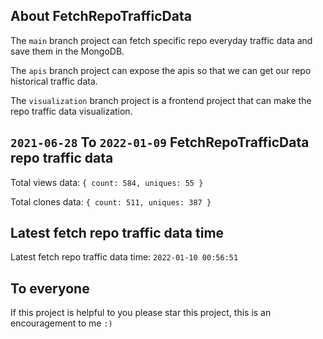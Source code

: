 ## About FetchRepoTrafficData

The `main` branch project can fetch specific repo everyday traffic data and save them in the MongoDB.

The `apis` branch project can expose the apis so that we can get our repo historical traffic data.

The `visualization` branch project is a frontend project that can make the repo traffic data visualization.

## `2021-06-28` To `2022-01-09` FetchRepoTrafficData repo traffic data

Total views data: `{ count: 584, uniques: 55 }`

Total clones data: `{ count: 511, uniques: 387 }`

## Latest fetch repo traffic data time

Latest fetch repo traffic data time: `2022-01-10 00:56:51`

## To everyone

If this project is helpful to you please star this project, this is an encouragement to me `:)`



